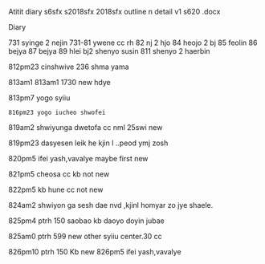 Atitit diary s6sfx s2018sfx 2018sfx outline n detail v1 s620 .docx


Diary
  
731  syinge 2 nejin
731-81  ywene cc rh 
82  nj 2 hjo
 84 heojo 2 bj 
85  feolin
86 bejya
87 bejya
 89  hlei bj2 shenyo susin
811   shenyo 2 haerbin	

812pm23  cinshwive  236 shma yama



813am1 813am1	  1730 new  hdye 


813pm7  yogo syiiu


	816pm23 yogo iucheo shwofei  


819am2 shwiyunga dwetofa cc nml 25swi  new



819pm23   dasyesen leik he kjin l ..peod ymj zosh


820pm5 ifei yash,vavalye  maybe first new




821pm5 cheosa cc kb not new


822pm5  kb hune cc not new




824am2 shwiyon ga sesh dae nvd ,kjinl homyar zo jye shaele.



825pm4	ptrh	150	saobao kb daoyo doyin jubae


825am0	ptrh	599	new other syiiu center.30 cc 


826pm10	ptrh	150	Kb  new  826pm5 ifei yash,vavalye



